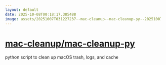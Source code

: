 ```yaml
---
layout: default
date: 2025-10-08T00:18:17.385488
image: assets/20251007T031227237--mac-cleanup--mac-cleanup-py--20251007T032256015--cropped.png
---
```


# [mac-cleanup/mac-cleanup-py](https://github.com/mac-cleanup/mac-cleanup-py)

python script to clean up macOS trash, logs, and cache
